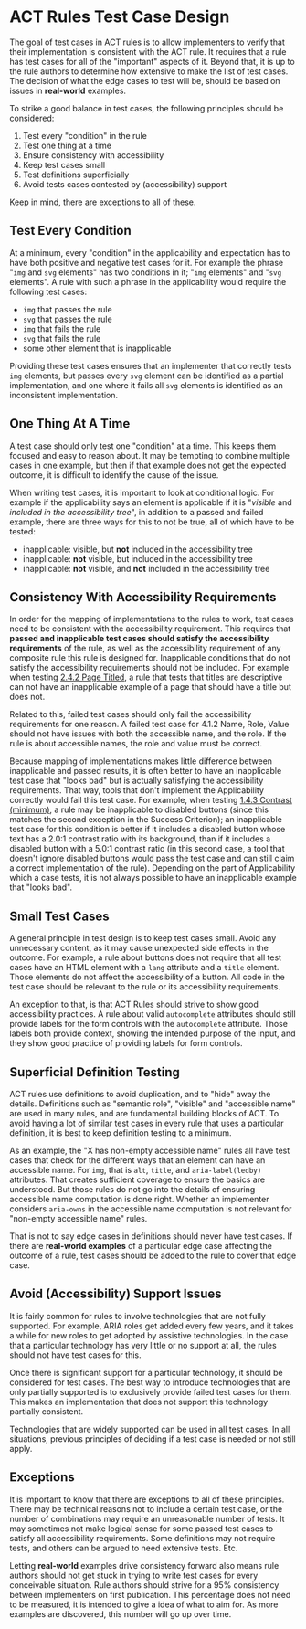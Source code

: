 # ACT Rules Test Case Design

The goal of test cases in ACT rules is to allow implementers to verify that their implementation is consistent with the ACT rule. It requires that a rule has test cases for all of the "important" aspects of it. Beyond that, it is up to the rule authors to determine how extensive to make the list of test cases. The decision of what the edge cases to test will be, should be based on issues in **real-world** examples.

To strike a good balance in test cases, the following principles should be considered:

1. Test every "condition" in the rule
1. Test one thing at a time
1. Ensure consistency with accessibility
1. Keep test cases small
1. Test definitions superficially
1. Avoid tests cases contested by (accessibility) support

Keep in mind, there are exceptions to all of these.

## Test Every Condition

At a minimum, every "condition" in the applicability and expectation has to have both positive and negative test cases for it. For example the phrase "`img` and `svg` elements" has two conditions in it; "`img` elements" and "`svg` elements". A rule with such a phrase in the applicability would require the following test cases:

- `img` that passes the rule
- `svg` that passes the rule
- `img` that fails the rule
- `svg` that fails the rule
- some other element that is inapplicable

Providing these test cases ensures that an implementer that correctly tests `img` elements, but passes every `svg` element can be identified as a partial implementation, and one where it fails all `svg` elements is identified as an inconsistent implementation.

## One Thing At A Time

A test case should only test one "condition" at a time. This keeps them focused and easy to reason about. It may be tempting to combine multiple cases in one example, but then if that example does not get the expected outcome, it is difficult to identify the cause of the issue.

When writing test cases, it is important to look at conditional logic. For example if the applicability says an element is applicable if it is "_visible_ and _included in the accessibility tree_", in addition to a passed and failed example, there are three ways for this to not be true, all of which have to be tested:

- inapplicable: visible, but **not** included in the accessibility tree
- inapplicable: **not** visible, but included in the accessibility tree
- inapplicable: **not** visible, and **not** included in the accessibility tree

## Consistency With Accessibility Requirements

In order for the mapping of implementations to the rules to work, test cases need to be consistent with the accessibility requirement. This requires that **passed and inapplicable test cases should satisfy the accessibility requirements** of the rule, as well as the accessibility requirement of any composite rule this rule is designed for. Inapplicable conditions that do not satisfy the accessibility requirements should not be included. For example when testing [2.4.2 Page Titled](https://www.w3.org/TR/WCAG21/#page-titled), a rule that tests that titles are descriptive can not have an inapplicable example of a page that should have a title but does not.

Related to this, failed test cases should only fail the accessibility requirements for one reason. A failed test case for 4.1.2 Name, Role, Value should not have issues with both the accessible name, and the role. If the rule is about accessible names, the role and value must be correct.

Because mapping of implementations makes little difference between inapplicable and passed results, it is often better to have an inapplicable test case that "looks bad" but is actually satisfying the accessibility requirements. That way, tools that don't implement the Applicability correctly would fail this test case. For example, when testing [1.4.3 Contrast (minimum)](https://www.w3.org/TR/WCAG21/#contrast-minimum), a rule may be inapplicable to disabled buttons (since this matches the second exception in the Success Criterion); an inapplicable test case for this condition is better if it includes a disabled button whose text has a 2.0:1 contrast ratio with its background, than if it includes a disabled button with a 5.0:1 contrast ratio (in this second case, a tool that doesn't ignore disabled buttons would pass the test case and can still claim a correct implementation of the rule). Depending on the part of Applicability which a case tests, it is not always possible to have an inapplicable example that "looks bad".

## Small Test Cases

A general principle in test design is to keep test cases small. Avoid any unnecessary content, as it may cause unexpected side effects in the outcome. For example, a rule about buttons does not require that all test cases have an HTML element with a `lang` attribute and a `title` element. Those elements do not affect the accessibility of a button. All code in the test case should be relevant to the rule or its accessibility requirements.

An exception to that, is that ACT Rules should strive to show good accessibility practices. A rule about valid `autocomplete` attributes should still provide labels for the form controls with the `autocomplete` attribute. Those labels both provide context, showing the intended purpose of the input, and they show good practice of providing labels for form controls.

## Superficial Definition Testing

ACT rules use definitions to avoid duplication, and to "hide" away the details. Definitions such as "semantic role", "visible" and "accessible name" are used in many rules, and are fundamental building blocks of ACT. To avoid having a lot of similar test cases in every rule that uses a particular definition, it is best to keep definition testing to a minimum.

As an example, the "X has non-empty accessible name" rules all have test cases that check for the different ways that an element can have an accessible name. For `img`, that is `alt`, `title`, and `aria-label(ledby)` attributes. That creates sufficient coverage to ensure the basics are understood. But those rules do not go into the details of ensuring accessible name computation is done right. Whether an implementer considers `aria-owns` in the accessible name computation is not relevant for "non-empty accessible name" rules.

That is not to say edge cases in definitions should never have test cases. If there are **real-world examples** of a particular edge case affecting the outcome of a rule, test cases should be added to the rule to cover that edge case.

## Avoid (Accessibility) Support Issues

It is fairly common for rules to involve technologies that are not fully supported. For example, ARIA roles get added every few years, and it takes a while for new roles to get adopted by assistive technologies. In the case that a particular technology has very little or no support at all, the rules should not have test cases for this.

Once there is significant support for a particular technology, it should be considered for test cases. The best way to introduce technologies that are only partially supported is to exclusively provide failed test cases for them. This makes an implementation that does not support this technology partially consistent.

Technologies that are widely supported can be used in all test cases. In all situations, previous principles of deciding if a test case is needed or not still apply.

## Exceptions

It is important to know that there are exceptions to all of these principles. There may be technical reasons not to include a certain test case, or the number of combinations may require an unreasonable number of tests. It may sometimes not make logical sense for some passed test cases to satisfy all accessibility requirements. Some definitions may not require tests, and others can be argued to need extensive tests. Etc.

Letting **real-world** examples drive consistency forward also means rule authors should not get stuck in trying to write test cases for every conceivable situation. Rule authors should strive for a 95% consistency between implementers on first publication. This percentage does not need to be measured, it is intended to give a idea of what to aim for. As more examples are discovered, this number will go up over time.
